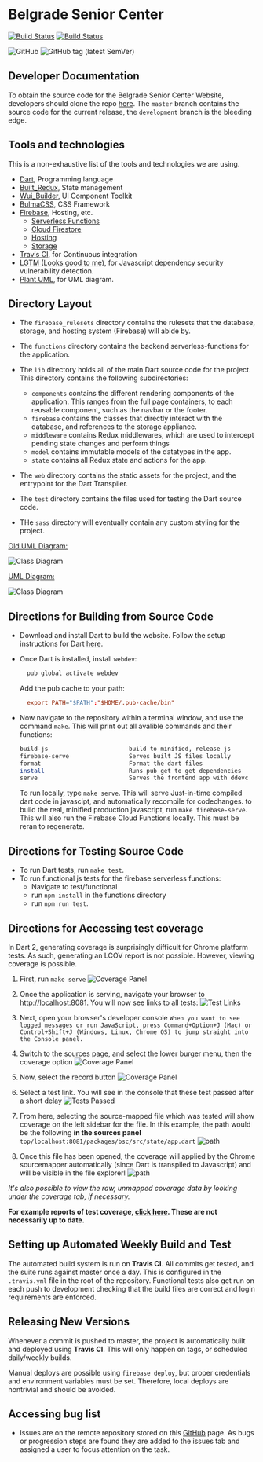 # Belgrade Senior Center

[![Build Status](https://travis-ci.com/SpencerCornish/belgrade-senior-center.svg?branch=master)](https://travis-ci.com/SpencerCornish/belgrade-senior-center)
[![Build Status](https://travis-ci.com/SpencerCornish/belgrade-senior-center.svg?branch=development)](https://travis-ci.com/SpencerCornish/belgrade-senior-center)

![GitHub](https://img.shields.io/github/license/spencercornish/belgrade-senior-center.svg?color=blue)
![GitHub tag (latest SemVer)](https://img.shields.io/github/tag/spencercornish/belgrade-senior-center.svg?label=Current%20Tag)

## Developer Documentation

To obtain the source code for the Belgrade Senior Center Website, developers should clone the repo [here](https://github.com/SpencerCornish/belgrade-senior-center.git). The  `master` branch contains the source code for the current release, the `development` branch is the bleeding edge.

## Tools and technologies

This is a non-exhaustive list of the tools and technologies we are using.

- [Dart](https://www.dartlang.org/), Programming language
- [Built_Redux](https://github.com/davidmarne/built_redux), State management
- [Wui_Builder](https://github.com/davidmarne/wui_builder), UI Component Toolkit
- [BulmaCSS](https://bulma.io/), CSS Framework
- [Firebase](https://firebase.google.com/), Hosting, etc.
  - [Serverless Functions](https://firebase.google.com/docs/functions/)
  - [Cloud Firestore](https://firebase.google.com/docs/firestore/)
  - [Hosting](https://firebase.google.com/docs/hosting/)
  - [Storage](https://firebase.google.com/docs/storage/)
- [Travis CI](https://travis-ci.org/), for Continuous integration
- [LGTM (Looks good to me)](https://lgtm.com/), for Javascript dependency security vulnerability detection.
- [Plant UML](http://plantuml.com/), for UML diagram.

## Directory Layout

- The `firebase_rulesets` directory contains the rulesets that the database, storage, and hosting system (Firebase) will abide by.

- The `functions` directory contains the backend serverless-functions for the application.

- The `lib` directory holds all of the main Dart source code for the project. This directory contains the following subdirectories:
  - `components` contains the different rendering components of the application. This ranges from the full page containers, to each reusable component, such as the navbar or the footer.
  - `firebase` contains the classes that directly interact with the database, and references to the storage appliance.
  - `middleware` contains Redux middlewares, which are used to intercept pending state changes and perform things  
  - `model` contains immutable models of the datatypes in the app.
  - `state` contains all Redux state and actions for the app.

- The `web` directory contains the static assets for the project, and the entrypoint for the Dart Transpiler.

- The `test` directory contains the files used for testing the Dart source code.

- THe `sass` directory will eventually contain any custom styling for the project.

[Old UML Diagram:](./readme_assets/classDiagram.png)

![Class Diagram](./readme_assets/classDiagram.png)

[UML Diagram:](./readme_assets/classDiagram2.png)

![Class Diagram](./readme_assets/classDiagram2.png)

## Directions for Building from Source Code

- Download and install Dart to build the website. Follow the setup instructions for Dart [here](https://webdev.dartlang.org/guides/get-started#2-install-dart).
- Once Dart is installed, install `webdev`:

  ``` bash
    pub global activate webdev
  ```

  Add the pub cache to your path:

  ``` rc
    export PATH="$PATH":"$HOME/.pub-cache/bin"
  ```

- Now navigate to the repository within a terminal window, and use the command `make`. This will print out all avalible commands and their functions:

  ``` bash
  build-js                       build to minified, release js
  firebase-serve                 Serves built JS files locally
  format                         Format the dart files
  install                        Runs pub get to get dependencies
  serve                          Serves the frontend app with ddevc
  ```

  To run locally, type `make serve`. This will serve Just-in-time compiled dart code in javascipt, and automatically recompile for codechanges. to build the real, minified production javascript, run `make firebase-serve`. This will also run the Firebase Cloud Functions locally. This must be reran to regenerate.

## Directions for Testing Source Code

- To run Dart tests, run `make test`.
- To run functional js tests for the firebase serverless functions:
  - Navigate to test/functional
  - run `npm install` in the functions directory
  - run `npm run test`.

## Directions for Accessing test coverage

In Dart 2, generating coverage is surprisingly difficult for Chrome platform tests. As such, generating an LCOV report is not possible. However, viewing coverage is possible.

1. First, run `make serve`
![Coverage Panel](./readme_assets/serve.png)
3. Once the application is serving, navigate your browser to <http://localhost:8081>. You will now see links to all tests:
![Test Links](./readme_assets/testLinks.png)

3. Next, open your browser's developer console
`When you want to see logged messages or run JavaScript, press Command+Option+J (Mac) or Control+Shift+J (Windows, Linux, Chrome OS) to jump straight into the Console panel.`

4. Switch to the sources page, and select the lower burger menu, then the coverage option
![Coverage Panel](./readme_assets/coveragePanel.png)

5. Now, select the record button
![Coverage Panel](./readme_assets/recordCoverage.png)

6. Select a test link. You will see in the console that these test passed after a short delay
![Tests Passed](./readme_assets/testsPassed.png)

7. From here, selecting the source-mapped file which was tested will show coverage on the left sidebar for the file. In this example, the path would be the following **in the sources panel** `top/localhost:8081/packages/bsc/src/state/app.dart`
![path](./readme_assets/filePath.png)

8. Once this file has been opened, the coverage will applied by the Chrome sourcemapper automatically (since Dart is transpiled to Javascript) and will be visible in the file explorer!
![path](./readme_assets/coverage.png)

*It's also possible to view the raw, unmapped coverage data by looking under the coverage tab, if necessary.*

**For example reports of test coverage, [click here](test/coverage-reports/). These are not necessarily up to date.**

## Setting up Automated Weekly Build and Test

The automated build system is run on **Travis CI**. All commits get tested, and the suite runs against master once a day. This is configured in the `.travis.yml` file in the root of the repository. Functional tests also get run on each push to development checking that the build files are correct and login requirements are enforced.

## Releasing New Versions

Whenever a commit is pushed to master, the project is automatically built and deployed using **Travis CI**. This will only happen on tags, or scheduled daily/weekly builds.

Manual deploys are possible using `firebase deploy`, but proper credentials and environment variables must be set. Therefore, local deploys are nontrivial and should be avoided.

## Accessing bug list

- Issues are on the remote repository stored on this [GitHub](https://github.com/SpencerCornish/belgrade-senior-center/issues) page. As bugs or progression steps are found they are added to the issues tab and assigned a user to focus attention on the task.
